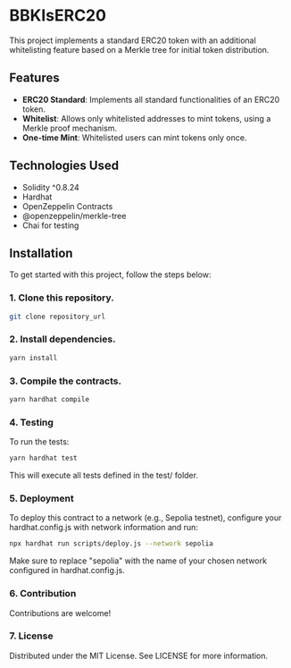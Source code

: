 # BBKIsERC20

This project implements a standard ERC20 token with an additional whitelisting feature based on a Merkle tree for initial token distribution.

## Features

- **ERC20 Standard**: Implements all standard functionalities of an ERC20 token.
- **Whitelist**: Allows only whitelisted addresses to mint tokens, using a Merkle proof mechanism.
- **One-time Mint**: Whitelisted users can mint tokens only once.

## Technologies Used

- Solidity ^0.8.24
- Hardhat
- OpenZeppelin Contracts
- @openzeppelin/merkle-tree
- Chai for testing

## Installation

To get started with this project, follow the steps below:

### 1. Clone this repository.

```bash
git clone repository_url
```

### 2. Install dependencies.

```bash
yarn install
```

### 3. Compile the contracts.

```bash
yarn hardhat compile
```

### 4. Testing

To run the tests:

```bash
yarn hardhat test
```

This will execute all tests defined in the test/ folder.

### 5. Deployment

To deploy this contract to a network (e.g., Sepolia testnet), configure your hardhat.config.js with network information and run:

```bash
npx hardhat run scripts/deploy.js --network sepolia
```

Make sure to replace "sepolia" with the name of your chosen network configured in hardhat.config.js.

### 6. Contribution

Contributions are welcome! 


### 7. License

Distributed under the MIT License. See LICENSE for more information.
